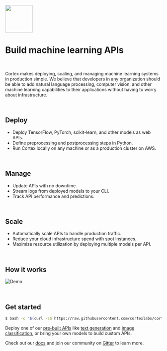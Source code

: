 <!-- Delete on release branches -->
<img src='https://s3-us-west-2.amazonaws.com/cortex-public/logo.png' height='88'>

<br>

# Build machine learning APIs

<br>

Cortex makes deploying, scaling, and managing machine learning systems in production simple. We believe that developers in any organization should be able to add natural language processing, computer vision, and other machine learning capabilities to their applications without having to worry about infrastructure.

<br>

## Deploy

* Deploy TensorFlow, PyTorch, scikit-learn, and other models as web APIs.
* Define preprocessing and postprocessing steps in Python.
* Run Cortex locally on any machine or as a production cluster on AWS.

<br>

## Manage

* Update APIs with no downtime.
* Stream logs from deployed models to your CLI.
* Track API performance and predictions.

<br>

## Scale

* Automatically scale APIs to handle production traffic.
* Reduce your cloud infrastructure spend with spot instances.
* Maximize resource utilization by deploying multiple models per API.

<br>

## How it works

<!-- Set header Cache-Control=no-cache on the S3 object metadata (see https://help.github.com/en/articles/about-anonymized-image-urls) -->
![Demo](https://d1zqebknpdh033.cloudfront.net/demo/gif/v0.13_2.gif)

<br>

## Get started

<!-- CORTEX_VERSION_README_MINOR -->
```bash
$ bash -c "$(curl -sS https://raw.githubusercontent.com/cortexlabs/cortex/0.18/get-cli.sh)"
```

Deploy one of our [pre-built APIs](https://github.com/cortexlabs/cortex/tree/0.18/examples) like [text generation](https://github.com/cortexlabs/cortex/tree/0.18/examples/pytorch/text-generator) and [image classification](https://github.com/cortexlabs/cortex/tree/0.18/examples/tensorflow/image-classifier), or bring your own models to build custom APIs.

Check out our [docs](https://docs.cortex.dev) and join our community on [Gitter](https://gitter.im/cortexlabs/cortex) to learn more.
